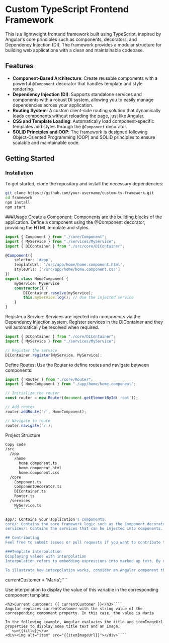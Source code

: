 # Custom TypeScript Frontend Framework

This is a lightweight frontend framework built using TypeScript, inspired by Angular's core principles such as components, decorators, and Dependency Injection (DI). The framework provides a modular structure for building web applications with a clean and maintainable codebase.

## Features

- **Component-Based Architecture**: Create reusable components with a powerful `@Component` decorator that handles template and style rendering.
- **Dependency Injection (DI)**: Supports standalone services and components with a robust DI system, allowing you to easily manage dependencies across your application.
- **Routing System**: A custom client-side routing solution that dynamically loads components without reloading the page, just like Angular.
- **CSS and Template Loading**: Automatically load component-specific templates and styles through the `@Component` decorator.
- **SOLID Principles and OOP**: The framework is designed following Object-Oriented Programming (OOP) and SOLID principles to ensure scalable and maintainable code.

## Getting Started

### Installation

To get started, clone the repository and install the necessary dependencies:

```bash
git clone https://github.com/your-username/custom-ts-framework.git
cd framework
npm install
npm start
`````


###Usage
Create a Component: Components are the building blocks of the application. Define a component using the @Component decorator, providing the HTML template and styles.

```typescript
import { Component } from "./core/Component";
import { MyService } from "./services/MyService";
import { DIContainer } from "./src/core/DIContainer";

@Component({
    selector: '#app',
    templateUrl: '/src/app/home/home.component.html',
    styleUrls: ['/src/app/home/home.component.css']
})
export class HomeComponent {
    myService: MyService
    constructor() {
        DIContainer.resolve(myService);
        this.myService.log(); // Use the injected service
    }
}
`````
Register a Service: Services are injected into components via the Dependency Injection system. Register services in the DIContainer and they will automatically be resolved when required.

```typescript
import { DIContainer } from "./core/DIContainer";
import { MyService } from "./services/MyService";

// Register the service
DIContainer.register(MyService, MyService);
`````
Define Routes: Use the Router to define routes and navigate between components.

```typescript
import { Router } from "./core/Router";
import { HomeComponent } from "./app/home/home.component";

// Initialize the router
const router = new Router(document.getElementById('root'));

// Add routes
router.addRoute('/', HomeComponent);

// Navigate to route
router.navigate('/');
`````

Project Structure
```bash
Copy code
/src
  /app
    /home
      home.component.ts
      home.component.html
      home.component.css
  /core
    Component.ts
    ComponentDecorator.ts
    DIContainer.ts
    Router.ts
  /services
    MyService.ts
    `````

app/: Contains your application's components.
core/: Contains the core framework logic such as the Component decorator, DI container, and routing system.
services/: Contains the services that can be injected into components.

## Contributing
Feel free to submit issues or pull requests if you want to contribute to improving the framework!````

###Template interpolation
Displaying values with interpolation
Interpolation refers to embedding expressions into marked up text. By default, interpolation uses the double curly braces {{ and }} as delimiters.

To illustrate how interpolation works, consider an Angular component that contains a currentCustomer variable:
```
currentCustomer = 'Maria';````

Use interpolation to display the value of this variable in the corresponding component template:
```
<h3>Current customer: {{ currentCustomer }}</h3>````
Angular replaces currentCustomer with the string value of the corresponding component property. In this case, the value is Maria

In the following example, Angular evaluates the title and itemImageUrl properties to display some title text and an image.
```<p>{{title}}</p>
<div><img alt="item" src="{{itemImageUrl}}"></div>````
